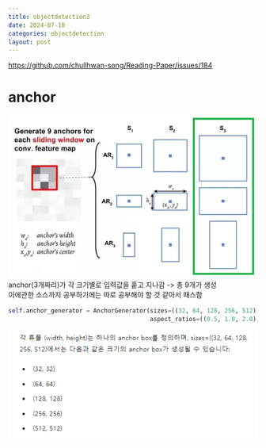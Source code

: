 ```yaml
---
title: objectdetection3
date: 2024-07-10
categories: objectdetection
layout: post
---
```

https://github.com/chullhwan-song/Reading-Paper/issues/184

# anchor

![anchor](../../assets/hnv/anchor2.png)
anchor(3개짜리)가 각 크기별로 입력값을 훝고 지나감 -> 총 9개가 생성  
이에관한 소스까지 공부하기에는 따로 공부해야 할 것 같아서 패스함


```python
self.anchor_generator = AnchorGenerator(sizes=((32, 64, 128, 256, 512),),
                                        aspect_ratios=((0.5, 1.0, 2.0),))
```
![anchor](../../assets/hnv/anchor3.png)